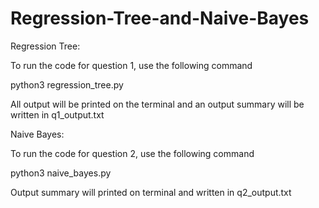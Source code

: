 # Regression-Tree-and-Naive-Bayes

Regression Tree:

To run the code for question 1, use the following command

python3 regression_tree.py

All output will be printed on the terminal and an output summary will be written in q1_output.txt

Naive Bayes:

To run the code for question 2, use the following command

python3 naive_bayes.py

Output summary will printed on terminal and written in q2_output.txt
